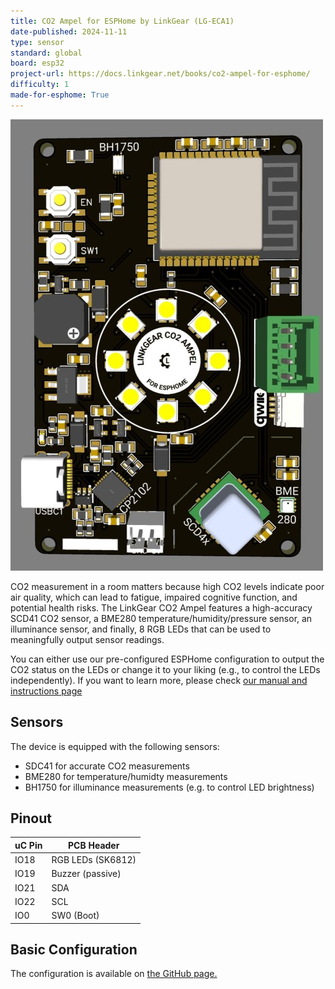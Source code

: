 ```yaml
---
title: CO2 Ampel for ESPHome by LinkGear (LG-ECA1)
date-published: 2024-11-11
type: sensor
standard: global
board: esp32
project-url: https://docs.linkgear.net/books/co2-ampel-for-esphome/
difficulty: 1
made-for-esphome: True
---
```

![CO2 Ampel for ESPHome](co2-ampel-for-esphome.jpg)

CO2 measurement in a room matters because high CO2 levels indicate poor air quality, which can lead to fatigue, impaired cognitive function, and potential health risks. The LinkGear CO2 Ampel features a high-accuracy SCD41 CO2 sensor, a BME280 temperature/humidity/pressure sensor, an illuminance sensor, and finally, 8 RGB LEDs that can be used to meaningfully output sensor readings.

You can either use our pre-configured ESPHome configuration to output the CO2 status on the LEDs or change it to your liking (e.g., to control the LEDs independently). 
If you want to learn more, please check [our manual and instructions page](https://docs.linkgear.net/books/co2-ampel-for-esphome/)

## Sensors
The device is equipped with the following sensors:

- SDC41 for accurate CO2 measurements
- BME280 for temperature/humidty measurements
- BH1750 for illuminance measurements (e.g. to control LED brightness)

## Pinout 
| uC Pin | PCB Header        |
|--------|-------------------|
| IO18   | RGB LEDs (SK6812) |
| IO19   | Buzzer (passive)  |
| IO21   | SDA               |
| IO22   | SCL               |
| IO0    | SW0 (Boot)        |

## Basic Configuration

The configuration is available on [the GitHub page.](https://github.com/performeon/LinkGearMisc/tree/main/products/lg-eca)